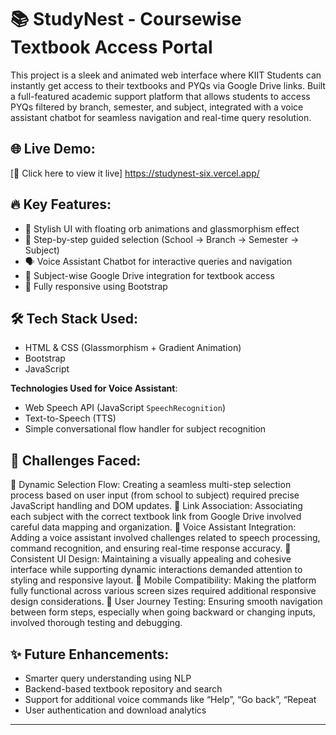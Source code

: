 # 📚 StudyNest - Coursewise Textbook Access Portal

This project is a sleek and animated web interface where KIIT Students can instantly get access to their textbooks and PYQs via Google Drive links. 
Built a full-featured academic support platform that allows students to access PYQs filtered by branch, semester, and subject, integrated with a voice assistant chatbot for seamless navigation and real-time query resolution.


## 🌐 Live Demo:

[🔗 Click here to view it live] https://studynest-six.vercel.app/

## 🔥 Key Features:

- 🎨 Stylish UI with floating orb animations and glassmorphism effect
- 👣 Step-by-step guided selection (School → Branch → Semester → Subject)
- 🗣️ Voice Assistant Chatbot for interactive queries and navigation
- 📂 Subject-wise Google Drive integration for textbook access
- 🚀 Fully responsive using Bootstrap

## 🛠️ Tech Stack Used:

- HTML & CSS (Glassmorphism + Gradient Animation)
- Bootstrap 
- JavaScript

**Technologies Used for Voice Assistant**:
- Web Speech API (JavaScript `SpeechRecognition`)
- Text-to-Speech (TTS)
- Simple conversational flow handler for subject recognition 


## 🧩 Challenges Faced:
🔄 Dynamic Selection Flow: Creating a seamless multi-step selection process based on user input (from school to subject) required precise JavaScript handling and DOM updates.
📁 Link Association: Associating each subject with the correct textbook link from Google Drive involved careful data mapping and organization.
🧠 Voice Assistant Integration: Adding a voice assistant involved challenges related to speech processing, command recognition, and ensuring real-time response accuracy.
🎨 Consistent UI Design: Maintaining a visually appealing and cohesive interface while supporting dynamic interactions demanded attention to styling and responsive layout.
📱 Mobile Compatibility: Making the platform fully functional across various screen sizes required additional responsive design considerations.
🧪 User Journey Testing: Ensuring smooth navigation between form steps, especially when going backward or changing inputs, involved thorough testing and debugging.


## ✨ Future Enhancements:
- Smarter query understanding using NLP
- Backend-based textbook repository and search
- Support for additional voice commands like “Help”, “Go back”, “Repeat
- User authentication and download analytics


---



